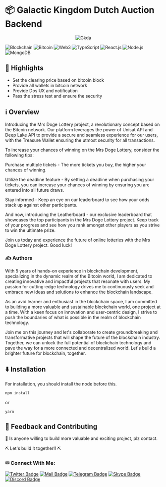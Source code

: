 # 📦 Galactic Kingdom Dutch Auction Backend

<div align="center"><img src="https://i.ibb.co/wcF8mhB/Gkda.png" alt="Gkda" border="0" /></div>

![Blockchain](https://img.shields.io/badge/Blockchain-121D33?style=flat-square&logo=blockchain.com&logoColor=white)
![Bitcoin](https://img.shields.io/badge/Bitcoin-F7931A?style=flat-square&logo=bitcoin&logoColor=white)
![Web3](https://img.shields.io/badge/Web3-E2761B?style=flat-square&logo=web3&logoColor=white)
![TypeScript](https://img.shields.io/badge/TypeScript-007ACC?style=flat-square&logo=typescript&logoColor=white)
![React.js](https://img.shields.io/badge/React.js-0081CB?style=flat-square&logo=react&logoColor=61DAFB)
![Node.js](https://img.shields.io/badge/Node.js-43853D?style=flat-square&logo=node.js&logoColor=white)
![MongoDB](https://img.shields.io/badge/MongoDB-F7F7F7?style=flat-square&logo=mongodb&logoColor=49A248)

## 🌟 Highlights

- Set the clearing price based on bitcoin block
- Provide all wallets in bitcoin network
- Provide Dos UX and notification
- Pass the stress test and ensure the security

## ℹ️ Overview

Introducing the Mrs Doge Lottery project, a revolutionary concept based on the Bitcoin network. Our platform leverages the power of Unisat API and Deep Lake API to provide a secure and seamless experience for our users, with the Treasure Wallet ensuring the utmost security for all transactions.

To increase your chances of winning on the Mrs Doge Lottery, consider the following tips:

Purchase multiple tickets - The more tickets you buy, the higher your chances of winning.

Utilize the deadline feature - By setting a deadline when purchasing your tickets, you can increase your chances of winning by ensuring you are entered into all future draws.

Stay informed - Keep an eye on our leaderboard to see how your odds stack up against other participants.

And now, introducing the Leatherboard - our exclusive leaderboard that showcases the top participants in the Mrs Doge Lottery project. Keep track of your progress and see how you rank amongst other players as you strive to win the ultimate prize.

Join us today and experience the future of online lotteries with the Mrs Doge Lottery project. Good luck!


### ✍️ Authors

With 5 years of hands-on experience in blockchain development, specializing in the dynamic realm of the Bitcoin world, I am dedicated to creating innovative and impactful projects that resonate with users. My passion for cutting-edge technology drives me to continuously seek and embrace new ideas and solutions to enhance the blockchain landscape.

As an avid learner and enthusiast in the blockchain space, I am committed to building a more valuable and sustainable blockchain world, one project at a time. With a keen focus on innovation and user-centric design, I strive to push the boundaries of what is possible in the realm of blockchain technology.

Join me on this journey and let's collaborate to create groundbreaking and transformative projects that will shape the future of the blockchain industry. Together, we can unlock the full potential of blockchain technology and pave the way for a more connected and decentralized world. Let's build a brighter future for blockchain, together.

## ⬇️ Installation

For installation, you should install the node before this.

```bash
npm install 
```
or
```
yarn
```

## 💭 Feedback and Contributing

🙏 Is anyone willing to build more valuable and exciting project, plz contact.

⛏ Let's build it together!! ⛏

### ✉ Connect With Me:

[![Twitter Badge](https://img.shields.io/badge/Twitter-1DA1F2?style=for-the-badge&logo=twitter&logoColor=white)](https://twitter.com/brjpka)
[![Mail Badge](https://img.shields.io/badge/Gmail-D14836?style=for-the-badge&logo=gmail&logoColor=white)](mailto:nikolic.miloje0507@gmail.com)
[![Telegram Badge](https://img.shields.io/badge/Telegram-2CA5E0?style=for-the-badge&logo=telegram&logoColor=white)](https://t.me/mylord1_1)
[![Skype Badge](https://img.shields.io/badge/Skype-00AFF0?style=for-the-badge&logo=skype&logoColor=white)](https://join.skype.com/ubWuVGchDEnU)
[![Discord Badge](https://img.shields.io/badge/Discord-5865F2?style=for-the-badge&logo=discord&logoColor=white)](https://discord.com/users/509337382810550280)
